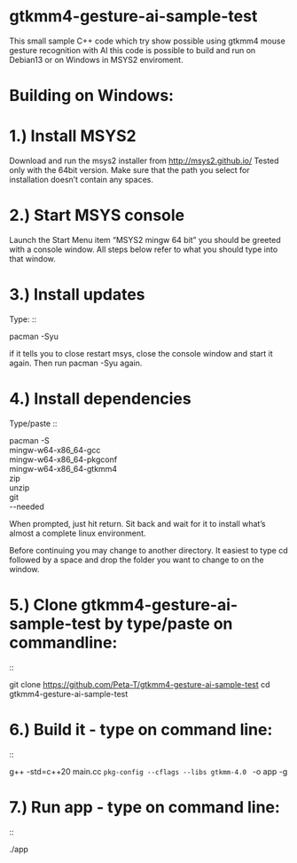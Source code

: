 # gtkmm4-gesture-ai-sample-test
This small sample C++ code which try show possible using gtkmm4  mouse gesture recognition with AI this code is possible to build and run on Debian13 or on Windows in MSYS2 enviroment.

# Building on Windows:
# 1.) Install MSYS2
Download and run the msys2 installer from http://msys2.github.io/ Tested only with the 64bit version. Make sure that the path you select for installation doesn’t contain any spaces.

# 2.) Start MSYS console
Launch the Start Menu item “MSYS2 mingw 64 bit” you should be greeted with a console window. All steps below refer to what you should type into that window.

# 3.) Install updates
Type:
::

pacman -Syu

if it tells you to close restart msys, close the console window and start it again. Then run pacman -Syu again.

# 4.) Install dependencies
Type/paste
::

pacman -S \
mingw-w64-x86_64-gcc \
mingw-w64-x86_64-pkgconf \
mingw-w64-x86_64-gtkmm4 \
zip \
unzip \
git \
--needed

When prompted, just hit return. Sit back and wait for it to install what’s almost a complete linux environment.

Before continuing you may change to another directory. It easiest to type cd followed by a space and drop the folder you want to change to on the window.

# 5.) Clone gtkmm4-gesture-ai-sample-test by type/paste on commandline:
::

git clone https://github.com/Peta-T/gtkmm4-gesture-ai-sample-test
cd gtkmm4-gesture-ai-sample-test

# 6.) Build it - type on command line:
::

  g++ -std=c++20 main.cc ``pkg-config --cflags --libs gtkmm-4.0 `` -o app -g

# 7.) Run app - type on command line:
::

./app


